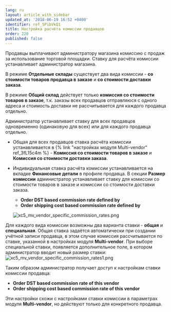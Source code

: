 ```yaml
---
lang: ru
layout: article_with_sidebar
updated_at: '2018-06-19 16:52 +0400'
identifier: ref_5PibVkQ1
title: Настройка расчёта комиссии продавцов
order: 220
published: false
---
```

Продавцы выплачивают администратору магазина комиссию с продаж за использование торговой площадки. Ставку для расчёта комиссии устанавливает администратор магазина. 

В режиме **Отдельные склады** существует два вида комиссии - **со стоимости товаров продавца в заказе** и **со стоимости доставки заказа**. 

В режиме **Общий склад** действует только **комиссия со стоимости товаров в заказе**, т.к. заказы всех продавцов отправляюся с одного адреса и стоимость доставки не рассчитывается для каждого продавца отдельно. 

Администратор устанавливает ставку для всех продавцов одновременно (одинаковую для всех) или для каждого продавца отдельно.

- Общая для всех продавцов ставка расчёта комиссии устанавливается в {% link "настройках модуля Multi-vendor" ref_3fL15c4m %}  - **Комиссия со стоимости товаров в заказе** и **Комиссия со стоимости доставки заказа**.

- Индивидуальная ставка расчёта комиссии устанавливается на вкладке **Финансовые детали** в профиле продавца. В секции **Размер комиссии** администратор устанавливает ставку для комиссии со стоимости товаров в заказе и комиссии со стоимости доставки заказа.
   
   * **Order DST based commission rate defined by**
   * **Order shipping cost based commission rate defined by**
   
   ![xc5_mv_vendor_specific_commission_rates.png]({{site.baseurl}}/attachments/ref_7B8smyEx/xc5_mv_vendor_specific_commission_rates.png)
   
Для каждого вида комиссии возможны два варианта ставки - **общая** и **специальная**. Общая ставка задаётся автоматически при создании учётной записи продавца, в этом случае комиссия рассчитывается по ставке, указанной в настройках модуля **Multi-vendor**. При выборе специальной ставки, появляется дополнительное поле, в котором администратор вводит новый размер ставки:
   ![xc5_mv_vendor_specific_commission_rates1.png]({{site.baseurl}}/attachments/ref_7B8smyEx/xc5_mv_vendor_specific_commission_rates1.png)

Таким образом администратор получает доступ к настройкам ставки комиссии продавца:

   * **Order DST based commission rate of this vendor**
   * **Order shipping cost based commission rate of this vendor**
   
Эти настройки схожи с настройками ставки комиссии в параметрах модуля **Multi-vendor**, но действуют только для конкретного продавца.